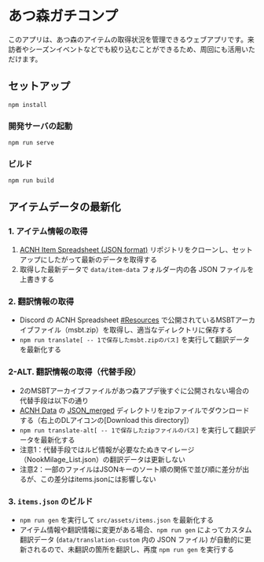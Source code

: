 # あつ森ガチコンプ

このアプリは、あつ森のアイテムの取得状況を管理できるウェブアプリです。来訪者やシーズンイベントなどでも絞り込むことができるため、周回にも活用いただけます。

## セットアップ
```
npm install
```

### 開発サーバの起動
```
npm run serve
```

### ビルド
```
npm run build
```

## アイテムデータの最新化

### 1. アイテム情報の取得

1. [ACNH Item Spreadsheet (JSON format)](https://github.com/acdb-team/google-sheets-to-json) リポジトリをクローンし、セットアップにしたがって最新のデータを取得する
2. 取得した最新データで `data/item-data` フォルダー内の各 JSON ファイルを上書きする

### 2. 翻訳情報の取得

* Discord の ACNH Spreadsheet [#Resources](https://discord.com/channels/701573691426996324/701577157503352983) で公開されているMSBTアーカイブファイル（msbt.zip）を取得し、適当なディレクトリに保存する
* `npm run translate[ -- 1で保存したmsbt.zipのパス]` を実行して翻訳データを最新化する

### 2-ALT. 翻訳情報の取得（代替手段）

* 2のMSBTアーカイブファイルがあつ森アプデ後すぐに公開されない場合の代替手段は以下の通り
* [ACNH Data](https://gitlab.com/AeonSake/acnh-data) の [JSON_merged](https://gitlab.com/AeonSake/acnh-data/-/tree/master/MSBT/JSON_merged) ディレクトリをzipファイルでダウンロードする（右上のDLアイコンの[Download this directory]）
* `npm run translate-alt[ -- 1で保存したzipファイルのパス]` を実行して翻訳データを最新化する
* 注意1：代替手段ではルビ情報が必要なたぬきマイレージ（NookMilage_List.json）の翻訳データは更新しない
* 注意2：一部のファイルはJSONキーのソート順の関係で並び順に差分が出るが、この差分はitems.jsonには影響しない

### 3. `items.json` のビルド

* `npm run gen` を実行して `src/assets/items.json` を最新化する
* アイテム情報や翻訳情報に変更がある場合、`npm run gen` によってカスタム翻訳データ (`data/translation-custom` 内の JSON ファイル) が自動的に更新されるので、未翻訳の箇所を翻訳し、再度 `npm run gen` を実行する

